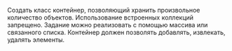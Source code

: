 Создать класс контейнер, позволяющий хранить произвольное количество объектов. Использование встроенных коллекций запрещено.  Задание можно реализовать с помощью массива или связанного списка. Контейнер должен позволять добавлять, извлекать, удалять элементы.
